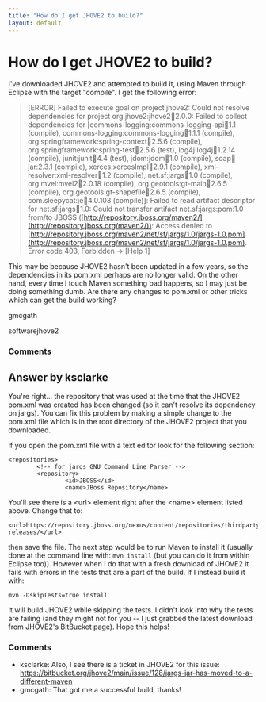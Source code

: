 ```yaml
---
title: "How do I get JHOVE2 to build?"
layout: default
---
```

How do I get JHOVE2 to build?
=====================
I've downloaded JHOVE2 and attempted to build it, using Maven through
Eclipse with the target "compile". I get the following error:

> [ERROR] Failed to execute goal on project jhove2: Could not resolve
> dependencies for project org.jhove2:jhove2:jar:2.0.0: Failed to
> collect dependencies for [commons-logging:commons-logging-api:jar:1.1
> (compile), commons-logging:commons-logging:jar:1.1.1 (compile),
> org.springframework:spring-context:jar:2.5.6 (compile),
> org.springframework:spring-test:jar:2.5.6 (test),
> log4j:log4j:jar:1.2.14 (compile), junit:junit:jar:4.4 (test),
> jdom:jdom:jar:1.0 (compile), soap:soap:jar:2.3.1 (compile),
> xerces:xercesImpl:jar:2.9.1 (compile),
> xml-resolver:xml-resolver:jar:1.2 (compile), net.sf:jargs:jar:1.0
> (compile), org.mvel:mvel2:jar:2.0.18 (compile),
> org.geotools:gt-main:jar:2.6.5 (compile),
> org.geotools:gt-shapefile:jar:2.6.5 (compile),
> com.sleepycat:je:jar:4.0.103 (compile)]: Failed to read artifact
> descriptor for net.sf:jargs:jar:1.0: Could not transfer artifact
> net.sf:jargs:pom:1.0 from/to JBOSS
> ([http://repository.jboss.org/maven2/](http://repository.jboss.org/maven2/)):
> Access denied to
> [http://repository.jboss.org/maven2/net/sf/jargs/1.0/jargs-1.0.pom](http://repository.jboss.org/maven2/net/sf/jargs/1.0/jargs-1.0.pom).
> Error code 403, Forbidden -\> [Help 1]

This may be because JHOVE2 hasn't been updated in a few years, so the
dependencies in its pom.xml perhaps are no longer valid. On the other
hand, every time I touch Maven something bad happens, so I may just be
doing something dumb. Are there any changes to pom.xml or other tricks
which can get the build working?

gmcgath

<div class="tags"><span class="tag">software</span><span class="tag">jhove2</span></div>

### Comments ###


Answer by ksclarke
----------------
You're right... the repository that was used at the time that the JHOVE2
pom.xml was created has been changed (so it can't resolve its dependency
on jargs). You can fix this problem by making a simple change to the
pom.xml file which is in the root directory of the JHOVE2 project that
you downloaded.

If you open the pom.xml file with a text editor look for the following
section:

    <repositories>
            <!-- for jargs GNU Command Line Parser -->
            <repository>
                    <id>JBOSS</id>
                    <name>JBoss Repository</name>

You'll see there is a \<url\> element right after the \<name\> element
listed above. Change that to:

    <url>https://repository.jboss.org/nexus/content/repositories/thirdparty-releases/</url>

then save the file. The next step would be to run Maven to install it
(usually done at the command line with: `mvn install` (but you can do it
from within Eclipse too)). However when I do that with a fresh download
of JHOVE2 it fails with errors in the tests that are a part of the
build. If I instead build it with:

    mvn -DskipTests=true install

It will build JHOVE2 while skipping the tests. I didn't look into why
the tests are failing (and they might not for you -- I just grabbed the
latest download from JHOVE2's BitBucket page). Hope this helps!

### Comments ###
* ksclarke: Also, I see there is a ticket in JHOVE2 for this issue:
https://bitbucket.org/jhove2/main/issue/128/jargs-jar-has-moved-to-a-different-maven
* gmcgath: That got me a successful build, thanks!

